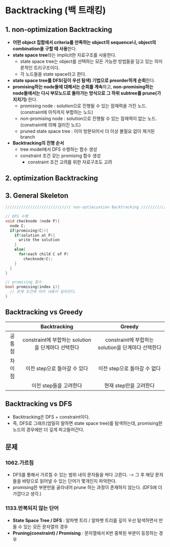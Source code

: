 # Backtracking (백 트래킹)

## 1. non-optimization Backtracking
- **어떤 object 집합에서 criteria를 만족하는 object의 sequence나, object의 combination을 구할 때 사용**한다.
- **state space tree**라는 implicit한 자료구조를 사용한다.
  - state space tree는 object를 선택하는 모든 가능한 방법들을 담고 있는 의미론적인 트리구조이다.
  - 각 노드들을 state space라고 한다.
- **state space tree를 DFS(깊이 우선 탐색) 기법으로 preorder하게 순회**한다.
- **promising하는 node들에 대해서는 순회를 계속**하고, **non-promising하는 node들에서는 다시 부모노드로 돌아가는 방식으로 그 하위 subtree를 prune(가지치기)** 한다.
  - promising node : solution으로 진행될 수 있는 잠재력을 가진 노드. (constraint에 아직까지 부합하는 노드)
  - non-promising node : solution으로 진행될 수 있는 잠재력이 없는 노드. (constraint에 의해 걸러진 노드)
  - pruned state space tree : 이미 방문되어서 더 이상 볼필요 없이 제거된 branch
- **Backtracking의 진행 순서**
  - tree model에서 DFS 수행하는 함수 생성
  - constraint 조건 갖는 promising 함수 생성
    - constraint 조건 고려를 위한 자료구조도 고려

## 2. optimization Backtracking

## 3. General Skeleton

```cpp
///////////////////////////// non-optimization Backtracking /////////////////////////////

// DFS 수행
void checknode (node P){
  node C; 
  if(promising(C)){
    if(solution at P){
      write the solution
    }
    else{
      for(each child C of P)
        checknode(C);
    }
  }
}

// promising 함수
bool promising(index i){
  // 문제 조건에 따라 내용이 달라진다.
}
```

## Backtracking vs Greedy

||Backtracking|Greedy|
|:---:|:---:|:---:|
|공통점|constraint에 부합하는 solution을 단계마다 선택한다|constraint에 부합하는 solution을 단계마다 선택한다|
|차이점|이전 step으로 돌아갈 수 있다|이전 step으로 돌아갈 수 없다|
||이전 step들을 고려한다|현재 step만을 고려한다|

## Backtracking vs DFS

- Backtracking은 DFS + constraint이다.
- 즉, DFS로 그래프(엄밀히 말하면 state space tree)를 탐색하는데, promising한 노드의 경우에만 더 깊게 파고들어간다.

## 문제

### 1062.가르침

- DFS를 통해서 가르칠 수 있는 범위 내의 문자들을 싹다 고른다. -> 그 후 해당 문자들을 바탕으로 읽어낼 수 있는 단어가 몇개인지 파악한다.
- promising한 부분만을 골라내어 prune 하는 과정이 존재하지 않는다. (DFS에 더 가깝다고 생각.)

### 1133.반복되지 않는 단어

- **State Space Tree / DFS** : 알파벳 트리 / 알파벳 트리를 깊이 우선 탐색하면서 만들 수 있는 모든 문자열의 경우
- **Pruning(constraint) / Promising** : 문자열에서 K번 중복된 부분이 등장하는 경우
